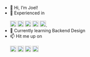 - 👋 Hi, I’m Joel!
- 👀 Experienced in <br><br> 
  <img src="https://user-images.githubusercontent.com/45589731/197844496-1a8a2666-ca27-4166-a616-cdab460835f4.png" width="20">    <img src="https://upload.wikimedia.org/wikipedia/commons/thumb/7/7d/Microsoft_.NET_logo.svg/1200px-Microsoft_.NET_logo.svg.png" width="20">    <img src="https://upload.wikimedia.org/wikipedia/commons/thumb/a/a7/React-icon.svg/2300px-React-icon.svg.png" width="20">    <img src="https://www.gstatic.com/devrel-devsite/prod/v329b39deca73fc0f4b4862903640085cfb4d3102e48d211dd97ad63f3860a376/firebase/images/touchicon-180.png" width="20">  <img src="https://upload.wikimedia.org/wikipedia/commons/thumb/f/fa/Microsoft_Azure.svg/1200px-Microsoft_Azure.svg.png" width="20">.
- 🌱 Currently learning Backend Design
- 📫 Hit me up on <br><br>
<a href="https://www.linkedin.com/in/joel-mathew-philip-410b93179/"><img src="https://user-images.githubusercontent.com/45589731/197844270-e05afdcd-9b18-4837-aee1-4e859c8a0d85.png" width="20"></a>    <a href="https://www.instagram.com/joel_mathew_philip/"><img src="https://user-images.githubusercontent.com/45589731/197844160-f0ec80fc-c94c-469c-bd75-3c3e974760fe.png" width="20"></a>   <a href="https://leetcode.com/joelmathew2809/"><img src="https://upload.wikimedia.org/wikipedia/commons/1/19/LeetCode_logo_black.png" width="20"></a>  <a href="https://play.google.com/store/apps/developer?id=Joel+Mathew+Philip&hl=en&gl=US"><img src="https://i2.wp.com/9to5google.com/wp-content/uploads/sites/4/2022/07/Google-Play-new-logo.jpeg?ssl=1" width="20"></a>

<!---
joelmathewphilip/joelmathewphilip is a ✨ special ✨ repository because its `README.md` (this file) appears on your GitHub profile.
You can click the Preview link to take a look at your changes.
--->
